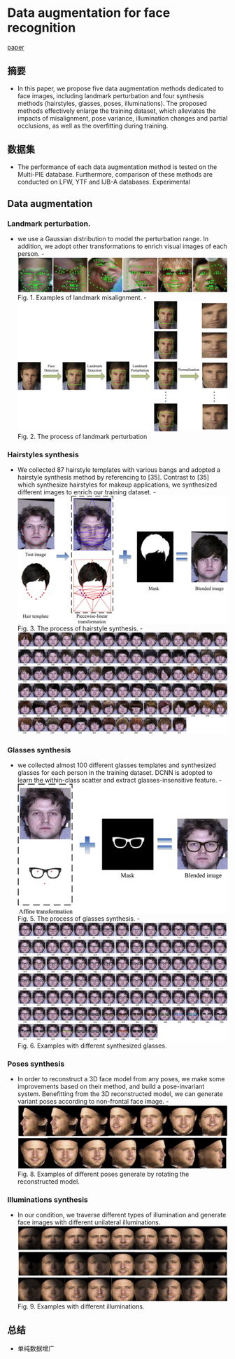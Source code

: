 # Data augmentation for face recognition
[paper](./1-s2.0-S0925231216315016-main.pdf)
## 摘要
- In this paper, we propose five data augmentation methods dedicated to face images, including landmark perturbation and four synthesis methods (hairstyles, glasses, poses, illuminations). The proposed methods effectively enlarge the training dataset, which alleviates the impacts of misalignment, pose variance, illumination changes and partial occlusions, as well as the overfitting during training.

## 数据集
- The performance of each data augmentation method is tested on the Multi-PIE database. Furthermore, comparison of these methods are conducted on LFW, YTF and IJB-A databases. Experimental

## Data augmentation
### Landmark perturbation. 
- we use a Gaussian distribution to model the perturbation range. In addition, we adopt other transformations to enrich visual images of each person.
-![](./img/1-s2.0-S0925231216315016-gr1_lrg.jpg)
 Fig. 1. Examples of landmark misalignment.
-![](./img/1-s2.0-S0925231216315016-gr2_lrg.jpg)
 Fig. 2. The process of landmark perturbation
### Hairstyles synthesis
- We collected 87 hairstyle templates with various bangs and adopted a hairstyle synthesis method by referencing to [35]. Contrast to [35] which synthesize hairstyles for makeup applications, we synthesized different images to enrich our training dataset.
-![](./img/1-s2.0-S0925231216315016-gr3_lrg.jpg)
Fig. 3. The process of hairstyle synthesis.
-![](./img/1-s2.0-S0925231216315016-gr4_lrg.jpg)
### Glasses synthesis
- we collected almost 100 different glasses templates and synthesized glasses for each person in the training dataset. DCNN is adopted to learn the within-class scatter and extract glasses-insensitive feature.
-![](./img/1-s2.0-S0925231216315016-gr5_lrg.jpg)
Fig. 5. The process of glasses synthesis.
-![](./img/1-s2.0-S0925231216315016-gr6_lrg.jpg)
Fig. 6. Examples with different synthesized glasses.
### Poses synthesis
- In order to reconstruct a 3D face model from any poses, we make some improvements based on their method, and build a pose-invariant system. Benefitting from the 3D reconstructed model, we can generate variant poses according to non-frontal face image.
-![](./img/1-s2.0-S0925231216315016-gr8_lrg.jpg)
Fig. 8. Examples of different poses generate by rotating the reconstructed model.

### Illuminations synthesis
- In our condition, we traverse different types of illumination and generate face images with different unilateral illuminations.
![](./img/1-s2.0-S0925231216315016-gr9.jpg)
Fig. 9. Examples with different illuminations.

## 总结
- 单纯数据增广